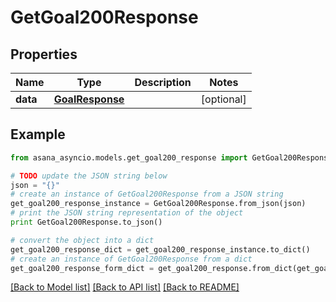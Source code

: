 # GetGoal200Response


## Properties

Name | Type | Description | Notes
------------ | ------------- | ------------- | -------------
**data** | [**GoalResponse**](GoalResponse.md) |  | [optional] 

## Example

```python
from asana_asyncio.models.get_goal200_response import GetGoal200Response

# TODO update the JSON string below
json = "{}"
# create an instance of GetGoal200Response from a JSON string
get_goal200_response_instance = GetGoal200Response.from_json(json)
# print the JSON string representation of the object
print GetGoal200Response.to_json()

# convert the object into a dict
get_goal200_response_dict = get_goal200_response_instance.to_dict()
# create an instance of GetGoal200Response from a dict
get_goal200_response_form_dict = get_goal200_response.from_dict(get_goal200_response_dict)
```
[[Back to Model list]](../README.md#documentation-for-models) [[Back to API list]](../README.md#documentation-for-api-endpoints) [[Back to README]](../README.md)


